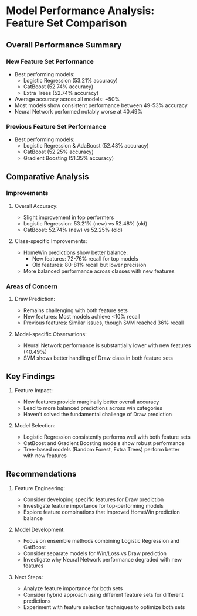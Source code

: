 # Model Performance Analysis: Feature Set Comparison

## Overall Performance Summary

### New Feature Set Performance
- Best performing models:
  - Logistic Regression (53.21% accuracy)
  - CatBoost (52.74% accuracy)
  - Extra Trees (52.74% accuracy)
- Average accuracy across all models: ~50%
- Most models show consistent performance between 49-53% accuracy
- Neural Network performed notably worse at 40.49%

### Previous Feature Set Performance
- Best performing models:
  - Logistic Regression & AdaBoost (52.48% accuracy)
  - CatBoost (52.25% accuracy)
  - Gradient Boosting (51.35% accuracy)

## Comparative Analysis

### Improvements
1. Overall Accuracy:
   - Slight improvement in top performers
   - Logistic Regression: 53.21% (new) vs 52.48% (old)
   - CatBoost: 52.74% (new) vs 52.25% (old)

2. Class-specific Improvements:
   - HomeWin predictions show better balance:
     - New features: 72-76% recall for top models
     - Old features: 80-81% recall but lower precision
   - More balanced performance across classes with new features

### Areas of Concern
1. Draw Prediction:
   - Remains challenging with both feature sets
   - New features: Most models achieve <10% recall
   - Previous features: Similar issues, though SVM reached 36% recall

2. Model-specific Observations:
   - Neural Network performance is substantially lower with new features (40.49%)
   - SVM shows better handling of Draw class in both feature sets

## Key Findings

1. Feature Impact:
   - New features provide marginally better overall accuracy
   - Lead to more balanced predictions across win categories
   - Haven't solved the fundamental challenge of Draw prediction

2. Model Selection:
   - Logistic Regression consistently performs well with both feature sets
   - CatBoost and Gradient Boosting models show robust performance
   - Tree-based models (Random Forest, Extra Trees) perform better with new features

## Recommendations

1. Feature Engineering:
   - Consider developing specific features for Draw prediction
   - Investigate feature importance for top-performing models
   - Explore feature combinations that improved HomeWin prediction balance

2. Model Development:
   - Focus on ensemble methods combining Logistic Regression and CatBoost
   - Consider separate models for Win/Loss vs Draw prediction
   - Investigate why Neural Network performance degraded with new features

3. Next Steps:
   - Analyze feature importance for both sets
   - Consider hybrid approach using different feature sets for different predictions
   - Experiment with feature selection techniques to optimize both sets
